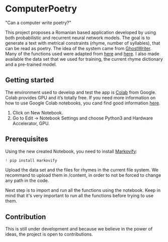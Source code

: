 # ComputerPoetry
"Can a computer write poetry?" 

This project proposes a Romanian based application developed by using both probabilistic and recurrent neural network models. The goal is to generate a text with metrical constraints (rhyme, number of syllables), that can be read as poetry. The idea of the system came from [GhostWriter](http://www.emnlp2015.org/proceedings/EMNLP/pdf/EMNLP221.pdf). Many of the functions used were adapted from [here](https://www.kaggle.com/paultimothymooney/poetry-generator-rnn-markov/notebook) and [here](https://github.com/mary-octavia/Syllabification.git). I also made available the data set that we used for training, the current rhyme dictionary and a pre-trained model.


## Getting started

The environment used to develop and test the app is [Colab](https://colab.research.google.com/) from Google. Colab provides GPU and it’s totally free. If you need more information on how to use Google Colab notebooks, you cand find good information [here](https://towardsdatascience.com/getting-started-with-google-colab-f2fff97f594c).

1. Click on New Notebook. 
2. Go to Edit -> Notebook Settings and choose Python3 and Hardware Accelerator, GPU.

## Prerequisites

Using the new created Notebook, you need to install [Markovify](https://github.com/jsvine/markovify):

```python
! pip install markovify
```
Upload the data set and the files for rhymes in the current file system. We recommand to upload them in /content, in order to not be forced to change any path in the code. 

Next step is to import and run all the functions using the notebook. Keep in mind that it's very important to run all the functions before trying to use them.

## Contribution

This is still under development and because we believe in the power of ideas, the project is open to contributions.
